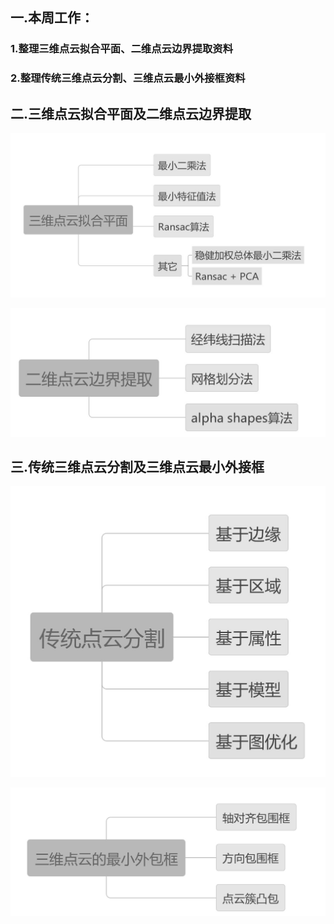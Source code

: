 ## 一.本周工作：

### 1.整理三维点云拟合平面、二维点云边界提取资料

### 2.整理传统三维点云分割、三维点云最小外接框资料



## 二.三维点云拟合平面及二维点云边界提取

![1](./images/2022.11.18/1.jpg)

![2](./images/2022.11.18/2.jpg)

## 三.传统三维点云分割及三维点云最小外接框

![3](./images/2022.11.18/3.jpg)

![4](./images/2022.11.18/4.jpg)



